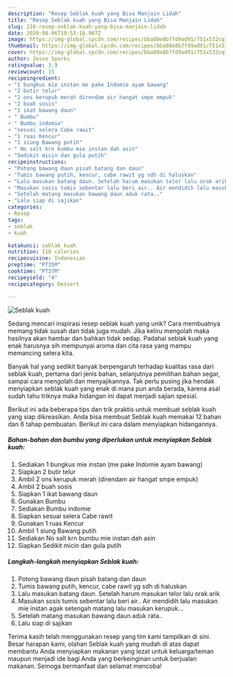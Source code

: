 ```yaml
---
description: "Resep Seblak kuah yang Bisa Manjain Lidah"
title: "Resep Seblak kuah yang Bisa Manjain Lidah"
slug: 216-resep-seblak-kuah-yang-bisa-manjain-lidah
date: 2020-08-06T19:53:18.907Z
image: https://img-global.cpcdn.com/recipes/bba80e8b7fd9ad91/751x532cq70/seblak-kuah-foto-resep-utama.jpg
thumbnail: https://img-global.cpcdn.com/recipes/bba80e8b7fd9ad91/751x532cq70/seblak-kuah-foto-resep-utama.jpg
cover: https://img-global.cpcdn.com/recipes/bba80e8b7fd9ad91/751x532cq70/seblak-kuah-foto-resep-utama.jpg
author: Jesse Sparks
ratingvalue: 3.9
reviewcount: 15
recipeingredient:
- "1 bungkus mie instan me pake Indomie ayam bawang"
- "2 butir telur"
- "2 ons kerupuk merah direndam air hangat smpe empuk"
- "2 buah sosis"
- "1 ikat bawang daun"
- " Bumbu"
- " Bumbu indomie"
- "sesuai selera Cabe rawit"
- "1 ruas Kencur"
- "1 siung Bawang putih"
- " No salt krn bumbu mie instan dah asin"
- "Sedikit micin dan gula putih"
recipeinstructions:
- "Potong bawang daun pisah batang dan daun"
- "Tumis bawang putih, kencur, cabe rawit yg sdh di haluskan"
- "Lalu masukan batang daun. Setelah harum masukan telor lalu orak arik"
- "Masukan sosis tumis sebentar lalu beri air.. Air mendidih lalu masukan mie instan agak setengah matang lalu masukan kerupuk..."
- "Setelah matang masukan bawang daun aduk rata.."
- "Lalu siap di sajikan"
categories:
- Resep
tags:
- seblak
- kuah

katakunci: seblak kuah 
nutrition: 118 calories
recipecuisine: Indonesian
preptime: "PT35M"
cooktime: "PT37M"
recipeyield: "4"
recipecategory: Dessert

---
```



![Seblak kuah](https://img-global.cpcdn.com/recipes/bba80e8b7fd9ad91/751x532cq70/seblak-kuah-foto-resep-utama.jpg)

Sedang mencari inspirasi resep seblak kuah yang unik? Cara membuatnya memang tidak susah dan tidak juga mudah. Jika keliru mengolah maka hasilnya akan hambar dan bahkan tidak sedap. Padahal seblak kuah yang enak harusnya sih mempunyai aroma dan cita rasa yang mampu memancing selera kita.

Banyak hal yang sedikit banyak berpengaruh terhadap kualitas rasa dari seblak kuah, pertama dari jenis bahan, selanjutnya pemilihan bahan segar, sampai cara mengolah dan menyajikannya. Tak perlu pusing jika hendak menyiapkan seblak kuah yang enak di mana pun anda berada, karena asal sudah tahu triknya maka hidangan ini dapat menjadi sajian spesial.




Berikut ini ada beberapa tips dan trik praktis untuk membuat seblak kuah yang siap dikreasikan. Anda bisa membuat Seblak kuah memakai 12 bahan dan 6 tahap pembuatan. Berikut ini cara dalam menyiapkan hidangannya.

<!--inarticleads1-->

##### Bahan-bahan dan bumbu yang diperlukan untuk menyiapkan Seblak kuah:

1. Sediakan 1 bungkus mie instan (me pake Indomie ayam bawang)
1. Siapkan 2 butir telur
1. Ambil 2 ons kerupuk merah (direndam air hangat smpe empuk)
1. Ambil 2 buah sosis
1. Siapkan 1 ikat bawang daun
1. Gunakan  Bumbu
1. Sediakan  Bumbu indomie
1. Siapkan sesuai selera Cabe rawit
1. Gunakan 1 ruas Kencur
1. Ambil 1 siung Bawang putih
1. Sediakan  No salt krn bumbu mie instan dah asin
1. Siapkan Sedikit micin dan gula putih




<!--inarticleads2-->

##### Langkah-langkah menyiapkan Seblak kuah:

1. Potong bawang daun pisah batang dan daun
1. Tumis bawang putih, kencur, cabe rawit yg sdh di haluskan
1. Lalu masukan batang daun. Setelah harum masukan telor lalu orak arik
1. Masukan sosis tumis sebentar lalu beri air.. Air mendidih lalu masukan mie instan agak setengah matang lalu masukan kerupuk...
1. Setelah matang masukan bawang daun aduk rata..
1. Lalu siap di sajikan




Terima kasih telah menggunakan resep yang tim kami tampilkan di sini. Besar harapan kami, olahan Seblak kuah yang mudah di atas dapat membantu Anda menyiapkan makanan yang lezat untuk keluarga/teman maupun menjadi ide bagi Anda yang berkeinginan untuk berjualan makanan. Semoga bermanfaat dan selamat mencoba!

